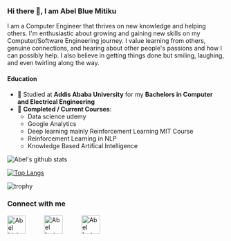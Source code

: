 ### Hi there 👋, I am Abel Blue Mitiku

I am a Computer Engineer that thrives on new knowledge and helping others. I'm enthusiastic about growing and gaining new skills on my Computer/Software Engineering journey. I value learning from others, genuine connections, and hearing about other people's passions and how I can possibly help. I also believe in getting things done but smiling, laughing, and even twirling along the way.
#### Education
- 📖 Studied at **Addis Ababa University** for my **Bachelors in Computer and Electrical Engineering**
- 🌱 **Completed / Current Courses**: 
  - Data science udemy
  - Google Analytics
  - Deep learning mainly Reinforcement Learning MIT Course
  - Reinforcement Learning in NLP
  - Knowledge Based Artifical Intelligence

![Abel's github stats](https://github-readme-stats.vercel.app/api?username=Abel-Blue&count_private=true&show_icons=true&theme=synthwave&hide_rank=false&include_all_commits=true)

[![Top Langs](https://github-readme-stats.vercel.app/api/top-langs/?username=Abel-Blue&layout=compact)](https://github.com/Abel-Blue/github-readme-stats)

![trophy](https://github-profile-trophy.vercel.app/?username=Abel-Blue)


### Connect with me

<a href="https://www.linkedin.com/in/abel-mitiku-2b95bb215/" target="_blank"><img src="https://img.icons8.com/color/344/linkedin.png" alt="Abel Linkedin" style="width:42px;height:42px;"></a> &nbsp; &nbsp; &nbsp; &nbsp; &nbsp;
<a href="https://www.instagram.com/abelmitiku.c/" target="_blank"><img src="https://img.icons8.com/fluency/344/instagram-new.png" alt="Abel Instagram" style="width:43px;height:43px;"></a> &nbsp; &nbsp; &nbsp; &nbsp; &nbsp;
<a href="https://medium.com/@Abel-Blue" target="_blank"><img src="https://img.icons8.com/color-glass/344/medium-logo.png" alt="Abel Instagram" style="width:43px;height:43px;"></a> &nbsp; &nbsp; &nbsp; &nbsp; &nbsp; 
<br />




